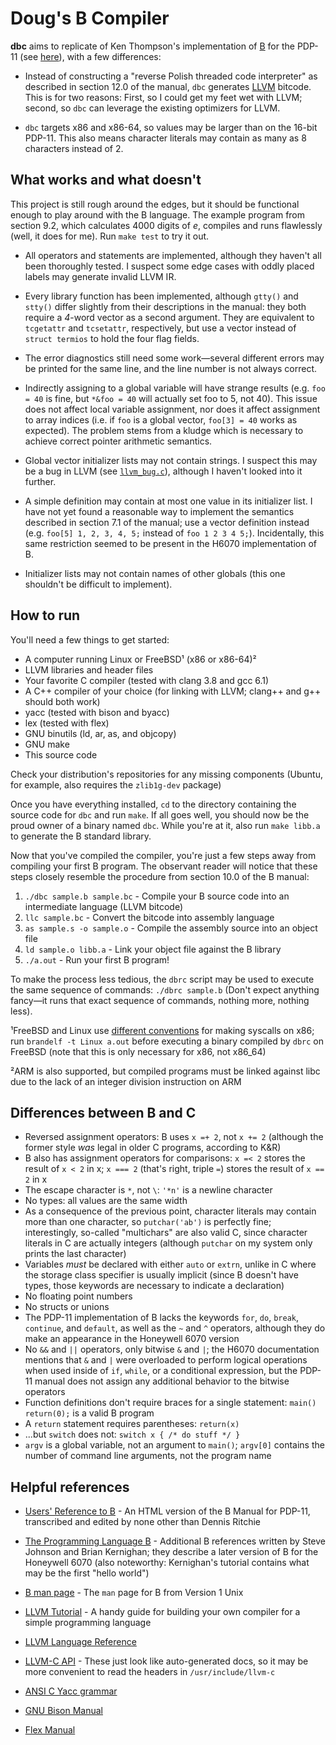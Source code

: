 Doug's B Compiler
=================

**dbc** aims to replicate of Ken Thompson's implementation of [B](https://en.wikipedia.org/wiki/B_(programming_language)) for the PDP-11 (see [here](https://www.bell-labs.com/usr/dmr/www/kbman.pdf)), with a few differences:

- Instead of constructing a "reverse Polish threaded code interpreter" as described in section 12.0 of the manual, `dbc` generates [LLVM](https://en.wikipedia.org/wiki/LLVM) bitcode. This is for two reasons: First, so I could get my feet wet with LLVM; second, so `dbc` can leverage the existing optimizers for LLVM.

- `dbc` targets x86 and x86-64, so values may be larger than on the 16-bit PDP-11.  This also means character literals may contain as many as 8 characters instead of 2.

What works and what doesn't
---------------------------

This project is still rough around the edges, but it should be functional enough to play around with the B language.  The example program from section 9.2, which calculates 4000 digits of _e_, compiles and runs flawlessly (well, it does for me). Run `make test` to try it out.

- All operators and statements are implemented, although they haven't all been thoroughly tested.  I suspect some edge cases with oddly placed labels may generate invalid LLVM IR.

- Every library function has been implemented, although `gtty()` and `stty()` differ slightly from their descriptions in the manual: they both require a *4*-word vector as a second argument.  They are equivalent to `tcgetattr` and `tcsetattr`, respectively, but use a vector instead of `struct termios` to hold the four flag fields.

- The error diagnostics still need some work—several different errors may be printed for the same line, and the line number is not always correct.

- Indirectly assigning to a global variable will have strange results (e.g. `foo = 40` is fine, but `*&foo = 40` will actually set foo to 5, not 40).  This issue does not affect local variable assignment, nor does it affect assignment to array indices (i.e. if `foo` is a global vector, `foo[3] = 40` works as expected). The problem stems from a kludge which is necessary to achieve correct pointer arithmetic semantics.

- Global vector initializer lists may not contain strings.  I suspect this may be a bug in LLVM (see [`llvm_bug.c`](llvm_bug.c)), although I haven't looked into it further.

- A simple definition may contain at most one value in its initializer list.  I have not yet found a reasonable way to implement the semantics described in section 7.1 of the manual; use a vector definition instead (e.g. `foo[5] 1, 2, 3, 4, 5;` instead of `foo 1 2 3 4 5;`).  Incidentally, this same restriction seemed to be present in the H6070 implementation of B.

- Initializer lists may not contain names of other globals (this one shouldn't be difficult to implement).

How to run
----------

You'll need a few things to get started:

- A computer running Linux or FreeBSD¹ (x86 or x86-64)²
- LLVM libraries and header files
- Your favorite C compiler (tested with clang 3.8 and gcc 6.1)
- A C++ compiler of your choice (for linking with LLVM; clang++ and g++ should both work)
- yacc (tested with bison and byacc)
- lex (tested with flex)
- GNU binutils (ld, ar, as, and objcopy)
- GNU make
- This source code

Check your distribution's repositories for any missing components (Ubuntu, for example, also requires the `zlib1g-dev` package)

Once you have everything installed, `cd` to the directory containing the source code for `dbc` and run `make`. If all goes well, you should now be the proud owner of a binary named `dbc`. While you're at it, also run `make libb.a` to generate the B standard library.

Now that you've compiled the compiler, you're just a few steps away from compiling your first B program.  The observant reader will notice that these steps closely resemble the procedure from section 10.0 of the B manual:

1. `./dbc sample.b sample.bc` - Compile your B source code into an intermediate language (LLVM bitcode)
2. `llc sample.bc` - Convert the bitcode into assembly language
3. `as sample.s -o sample.o` - Compile the assembly source into an object file
4. `ld sample.o libb.a` - Link your object file against the B library
5. `./a.out` - Run your first B program!

To make the process less tedious, the `dbrc` script may be used to execute the same sequence of commands: `./dbrc sample.b` (Don't expect anything fancy—it runs that exact sequence of commands, nothing more, nothing less).

¹FreeBSD and Linux use [different conventions](https://www.freebsd.org/doc/en/books/developers-handbook/x86-system-calls.html) for making syscalls on x86; run `brandelf -t Linux a.out` before executing a binary compiled by `dbrc` on FreeBSD (note that this is only necessary for x86, not x86_64)

²ARM is also supported, but compiled programs must be linked against libc due to the lack of an integer division instruction on ARM

Differences between B and C
---------------------------

- Reversed assignment operators: B uses `x =+ 2`, not `x += 2` (although the former style _was_ legal in older C programs, according to K&R)
- B also has assignment operators for comparisons: `x =< 2` stores the result of `x < 2` in x; `x === 2` (that's right, triple `=`) stores the result of `x == 2` in x
- The escape character is `*`, not `\`: `'*n'` is a newline character
- No types: all values are the same width
- As a consequence of the previous point, character literals may contain more than one character, so `putchar('ab')` is perfectly fine; interestingly, so-called "multichars" are also valid C, since character literals in C are actually integers (although `putchar` on my system only prints the last character)
- Variables *must* be declared with either `auto` or `extrn`, unlike in C where the storage class specifier is usually implicit (since B doesn't have types, those keywords are necessary to indicate a declaration)
- No floating point numbers
- No structs or unions
- The PDP-11 implementation of B lacks the keywords `for`, `do`, `break`, `continue`, and `default`, as well as the `~` and `^` operators, although they do make an appearance in the Honeywell 6070 version
- No `&&` and `||` operators, only bitwise `&` and `|`; the H6070 documentation mentions that `&` and `|` were overloaded to perform logical operations when used inside of `if`, `while`, or a conditional expression, but the PDP-11 manual does not assign any additional behavior to the bitwise operators
- Function definitions don't require braces for a single statement: `main() return(0);` is a valid B program
- A `return` statement requires parentheses: `return(x)`
- ...but `switch` does not: `switch x { /* do stuff */ }`
- `argv` is a global variable, not an argument to `main()`; `argv[0]` contains the number of command line arguments, not the program name

Helpful references
------------------

- [Users' Reference to B](https://www.bell-labs.com/usr/dmr/www/kbman.html) - An HTML version of the B Manual for PDP-11, transcribed and edited by none other than Dennis Ritchie
- [The Programming Language B](https://www.bell-labs.com/usr/dmr/www/bintro.html) - Additional B references written by Steve Johnson and Brian Kernighan; they describe a later version of B for the Honeywell 6070 (also noteworthy: Kernighan's tutorial contains what may be the first "hello world")
- [B man page](http://minnie.tuhs.org/cgi-bin/utree.pl?file=V1/man/man1/b.1) - The `man` page for B from Version 1 Unix

- [LLVM Tutorial](http://llvm.org/docs/tutorial/index.html) - A handy guide for building your own compiler for a simple programming language
- [LLVM Language Reference](http://llvm.org/docs/LangRef.html)
- [LLVM-C API](http://www.llvm.org/docs/doxygen/html/group__LLVMC.html) - These just look like auto-generated docs, so it may be more convenient to read the headers in `/usr/include/llvm-c`

- [ANSI C Yacc grammar](http://www.quut.com/c/ANSI-C-grammar-y.html)
- [GNU Bison Manual](https://www.gnu.org/software/bison//manual/)
- [Flex Manual](http://flex.sourceforge.net/manual/)
